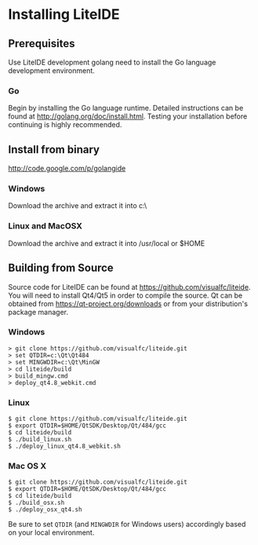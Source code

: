 <!-- Install -->

# Installing LiteIDE
## Prerequisites
Use LiteIDE development golang need to install the Go language development environment.

### Go
Begin by installing the Go language runtime.  Detailed instructions can be found at <http://golang.org/doc/install.html>.  Testing your installation before continuing is highly recommended.

## Install from binary
<http://code.google.com/p/golangide>

### Windows
Download the archive and extract it into c:\

### Linux and MacOSX
Download the archive and extract it into /usr/local or $HOME

## Building from Source
Source code for LiteIDE can be found at <https://github.com/visualfc/liteide>.  You will need to install Qt4/Qt5 in order to compile the source.  Qt can be obtained from <https://qt-project.org/downloads> or from your distribution's package manager. 

### Windows
	> git clone https://github.com/visualfc/liteide.git
	> set QTDIR=c:\Qt\Qt484
	> set MINGWDIR=c:\Qt\MinGW
	> cd liteide/build
	> build_mingw.cmd
	> deploy_qt4.8_webkit.cmd

### Linux
	$ git clone https://github.com/visualfc/liteide.git
	$ export QTDIR=$HOME/QtSDK/Desktop/Qt/484/gcc
	$ cd liteide/build
	$ ./build_linux.sh
	$ ./deploy_linux_qt4.8_webkit.sh

### Mac OS X
	$ git clone https://github.com/visualfc/liteide.git
	$ export QTDIR=$HOME/QtSDK/Desktop/Qt/484/gcc
	$ cd liteide/build
	$ ./build_osx.sh
	$ ./deploy_osx_qt4.sh

Be sure to set `QTDIR` (and `MINGWDIR` for Windows users) accordingly based on your local environment.